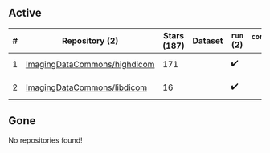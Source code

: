 ## Active
| # | Repository (2) | Stars (187) | Dataset | `run` (2) | `containers-run` | Last Modified |
| --- | --- | --- | --- | --- | --- | --- |
| 1 | [ImagingDataCommons/highdicom](https://github.com/ImagingDataCommons/highdicom) | 171 |  | :heavy_check_mark: |  | 2024-10-02 01:23:59+00:00 |
| 2 | [ImagingDataCommons/libdicom](https://github.com/ImagingDataCommons/libdicom) | 16 |  | :heavy_check_mark: |  | 2024-09-12 15:45:51+00:00 |

## Gone
No repositories found!
